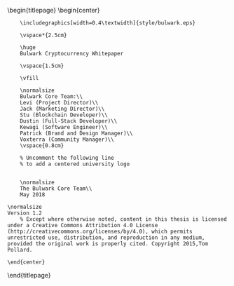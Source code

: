 <!--
This is the Latex-heavy title page.
People outside UCL may want to remove the header logo
and add the centred logo
-->

\begin{titlepage}
    \begin{center}


        \includegraphics[width=0.4\textwidth]{style/bulwark.eps}

        \vspace*{2.5cm}

        \huge
        Bulwark Cryptocurrency Whitepaper

        \vspace{1.5cm}

        \vfill

        \normalsize
        Bulwark Core Team:\\
        Levi (Project Director)\\
        Jack (Marketing Director)\\
        Stu (Blockchain Developer)\\
        Dustin (Full-Stack Developer)\\
        Kewagi (Software Engineer)\\
        Patrick (Brand and Design Manager)\\
        Voxterra (Community Manager)\\
        \vspace{0.8cm}

        % Uncomment the following line
        % to add a centered university logo


        \normalsize
        The Bulwark Core Team\\
        May 2018

	\normalsize
	Version 1.2
        % Except where otherwise noted, content in this thesis is licensed under a Creative Commons Attribution 4.0 License (http://creativecommons.org/licenses/by/4.0), which permits unrestricted use, distribution, and reproduction in any medium, provided the original work is properly cited. Copyright 2015,Tom Pollard.

    \end{center}
\end{titlepage}
